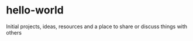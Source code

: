 # hello-world
Initial projects, ideas, resources and a place to share or discuss things with others
